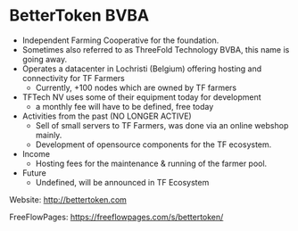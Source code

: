 # BetterToken BVBA

- Independent Farming Cooperative for the foundation.
- Sometimes also referred to as ThreeFold Technology BVBA, this name is going away.
- Operates a datacenter in Lochristi (Belgium) offering hosting and connectivity for TF Farmers
    - Currently, +100 nodes which are owned by TF farmers
- TFTech NV uses some of their equipment today for development
    - a monthly fee will have to be defined, free today
- Activities from the past (NO LONGER ACTIVE)
    - Sell of small servers to TF Farmers, was done via an online webshop mainly.
    - Development of opensource components for the TF ecosystem.
- Income
    - Hosting fees for the maintenance & running of the farmer pool.
- Future
    - Undefined, will be announced in TF Ecosystem 

Website: http://bettertoken.com

FreeFlowPages: https://freeflowpages.com/s/bettertoken/